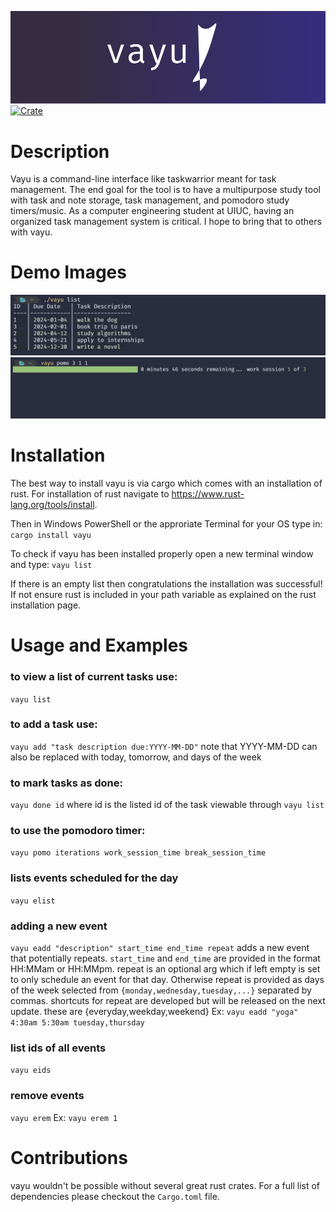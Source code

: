 ![banner](banner.png)
[![Crate](https://img.shields.io/crates/v/vayu.svg)](https://crates.io/crates/vayu)

# Description
Vayu is a command-line interface like taskwarrior meant for task management. The end goal for the tool is to have a multipurpose study tool with task and note storage, task management, and pomodoro study timers/music. As a computer engineering student at UIUC, having an organized task management system is critical. I hope to bring that to others with vayu.
# Demo Images
![demo](demo.png)
![demo2](demo2.png)
# Installation
The best way to install vayu is via cargo which comes with an installation of rust. For installation of rust navigate to https://www.rust-lang.org/tools/install.

Then in Windows PowerShell or the approriate Terminal for your OS type in:
`cargo install vayu`

To check if vayu has been installed properly open a new terminal window and type:
`vayu list`

If there is an empty list then congratulations the installation was successful! If not ensure rust is included in your path variable as explained on the rust installation page.
# Usage and Examples
### to view a list of current tasks use:
`vayu list`
### to add a task use:
`vayu add "task description due:YYYY-MM-DD"`
note that YYYY-MM-DD can also be replaced with today, tomorrow, and days of the week
### to mark tasks as done:
`vayu done id`
where id is the listed id of the task viewable through `vayu list`
### to use the pomodoro timer:
`vayu pomo iterations work_session_time break_session_time`
### lists events scheduled for the day
`vayu elist` 
### adding a new event
`vayu eadd "description" start_time end_time repeat`
adds a new event that potentially repeats. `start_time` and `end_time` are provided in the format HH:MMam or HH:MMpm. 
repeat is an optional arg which if left empty is set to only schedule an event for that day. 
Otherwise repeat is provided as days of the week selected from `{monday,wednesday,tuesday,...}` separated by commas. 
shortcuts for repeat are developed but will be released on the next update. these are {everyday,weekday,weekend} 
Ex: `vayu eadd "yoga" 4:30am 5:30am tuesday,thursday` 
### list ids of all events
`vayu eids` 
### remove events
`vayu erem` 
Ex: `vayu erem 1`
# Contributions
vayu wouldn't be possible without several great rust crates. For a full list of dependencies please checkout the `Cargo.toml` file. 
